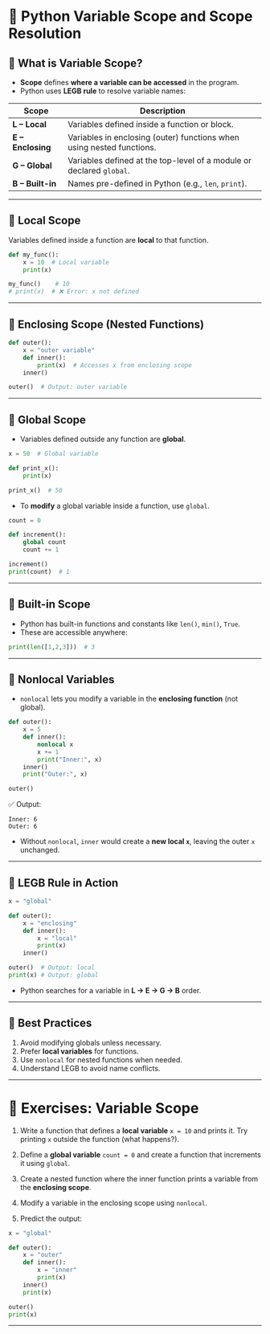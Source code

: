 # 📘 Python Variable Scope and Scope Resolution

## 🔹 What is Variable Scope?

* **Scope** defines **where a variable can be accessed** in the program.
* Python uses **LEGB rule** to resolve variable names:

| Scope             | Description                                                           |
| ----------------- | --------------------------------------------------------------------- |
| **L – Local**     | Variables defined inside a function or block.                         |
| **E – Enclosing** | Variables in enclosing (outer) functions when using nested functions. |
| **G – Global**    | Variables defined at the top-level of a module or declared `global`.  |
| **B – Built-in**  | Names pre-defined in Python (e.g., `len`, `print`).                   |

---

## 🔹 Local Scope

Variables defined inside a function are **local** to that function.

```python
def my_func():
    x = 10  # Local variable
    print(x)

my_func()    # 10
# print(x)  # ❌ Error: x not defined
```

---

## 🔹 Enclosing Scope (Nested Functions)

```python
def outer():
    x = "outer variable"
    def inner():
        print(x)  # Accesses x from enclosing scope
    inner()

outer()  # Output: outer variable
```

---

## 🔹 Global Scope

* Variables defined outside any function are **global**.

```python
x = 50  # Global variable

def print_x():
    print(x)

print_x()  # 50
```

* To **modify** a global variable inside a function, use `global`.

```python
count = 0

def increment():
    global count
    count += 1

increment()
print(count)  # 1
```

---

## 🔹 Built-in Scope

* Python has built-in functions and constants like `len()`, `min()`, `True`.
* These are accessible anywhere:

```python
print(len([1,2,3]))  # 3
```

---

## 🔹 Nonlocal Variables

* `nonlocal` lets you modify a variable in the **enclosing function** (not global).

```python
def outer():
    x = 5
    def inner():
        nonlocal x
        x += 1
        print("Inner:", x)
    inner()
    print("Outer:", x)

outer()
```

✅ Output:

```
Inner: 6
Outer: 6
```

* Without `nonlocal`, `inner` would create a **new local `x`**, leaving the outer `x` unchanged.

---

## 🔹 LEGB Rule in Action

```python
x = "global"

def outer():
    x = "enclosing"
    def inner():
        x = "local"
        print(x)
    inner()

outer()  # Output: local
print(x) # Output: global
```

* Python searches for a variable in **L → E → G → B** order.

---

## 🔹 Best Practices

1. Avoid modifying globals unless necessary.
2. Prefer **local variables** for functions.
3. Use `nonlocal` for nested functions when needed.
4. Understand LEGB to avoid name conflicts.

---

# 📝 Exercises: Variable Scope

1. Write a function that defines a **local variable** `x = 10` and prints it. Try printing `x` outside the function (what happens?).

2. Define a **global variable** `count = 0` and create a function that increments it using `global`.

3. Create a nested function where the inner function prints a variable from the **enclosing scope**.

4. Modify a variable in the enclosing scope using `nonlocal`.

5. Predict the output:

```python
x = "global"

def outer():
    x = "outer"
    def inner():
        x = "inner"
        print(x)
    inner()
    print(x)

outer()
print(x)
```

---
